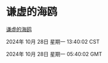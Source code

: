 # 谦虚的海鸥
[谦虚的海鸥](http://219.139.197.74:56308/qxdho/course/base/hotlink/index.php)

2024年 10月 28日 星期一 13:40:02 CST

2024年 10月 28日 星期一 05:40:02 GMT
